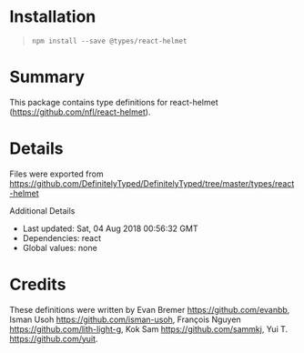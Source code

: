 # Installation
> `npm install --save @types/react-helmet`

# Summary
This package contains type definitions for react-helmet (https://github.com/nfl/react-helmet).

# Details
Files were exported from https://github.com/DefinitelyTyped/DefinitelyTyped/tree/master/types/react-helmet

Additional Details
 * Last updated: Sat, 04 Aug 2018 00:56:32 GMT
 * Dependencies: react
 * Global values: none

# Credits
These definitions were written by Evan Bremer <https://github.com/evanbb>, Isman Usoh <https://github.com/isman-usoh>, François Nguyen <https://github.com/lith-light-g>, Kok Sam <https://github.com/sammkj>, Yui T. <https://github.com/yuit>.
